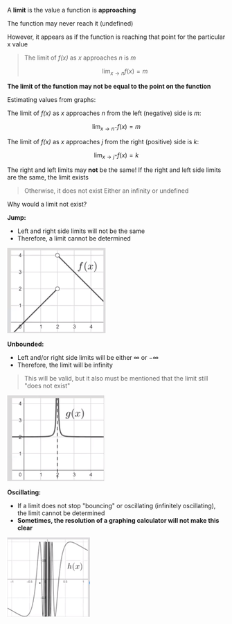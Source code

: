 A **limit** is the value a function is **approaching**

The function may never reach it (undefined)

However, it appears as if the function is reaching that point for the particular x value

> The limit of *f(x)* as *x* approaches *n* is *m*
>
> $$
> \lim_{x \to n}{f(x)} = m
> $$

**The limit of the function may not be equal to the point on the function**

Estimating values from graphs:

The limit of *f(x)* as *x* approaches *n* from the left (negative) side is *m*:

$$
\lim_{x \to n^-}{f(x)} = m
$$

The limit of *f(x)* as *x* approaches *j* from the right (positive) side is *k*:

$$
\lim_{x \to j^+}{f(x)} = k
$$

The right and left limits may **not** be the same!
If the right and left side limits are the same, the limit exists
> Otherwise, it does not exist
> Either an infinity or undefined

Why would a limit not exist?

**Jump:**
- Left and right side limits will not be the same
- Therefore, a limit cannot be determined

![](Unit-1-1.2-1.3-Limits-and-Limit-Notation-image4.png)

**Unbounded:**
- Left and/or right side limits will be either $\infty$ or $-\infty$
- Therefore, the limit will be infinity

> This will be valid, but it also must be mentioned that the limit still "does not exist"

![](Unit-1-1.2-1.3-Limits-and-Limit-Notation-image6.png)

**Oscillating:**
- If a limit does not stop "bouncing" or oscillating (infinitely oscillating), the limit cannot be determined
- **Sometimes, the resolution of a graphing calculator will not make this clear**

![](Unit-1-1.2-1.3-Limits-and-Limit-Notation-image7.png)







